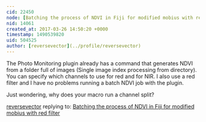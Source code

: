 ```yaml
---
cid: 22450
node: [Batching the process of NDVI in Fiji for modified mobius with red filter](../notes/suman/03-26-2017/batching-the-process-of-ndvi-in-fiji-for-modified-mobius-with-red-filter)
nid: 14061
created_at: 2017-03-26 14:50:20 +0000
timestamp: 1490539820
uid: 504525
author: [reversevector](../profile/reversevector)
---
```


The Photo Monitoring plugin already has a command that generates NDVI from a folder full of images (Single image index processing from directory). You can specify which channels to use for red and for NIR. I also use a red filter and I have no problems running a batch NDVI job with the plugin. 

Just wondering, why does your macro run a channel split? 

[reversevector](../profile/reversevector) replying to: [Batching the process of NDVI in Fiji for modified mobius with red filter](../notes/suman/03-26-2017/batching-the-process-of-ndvi-in-fiji-for-modified-mobius-with-red-filter)

